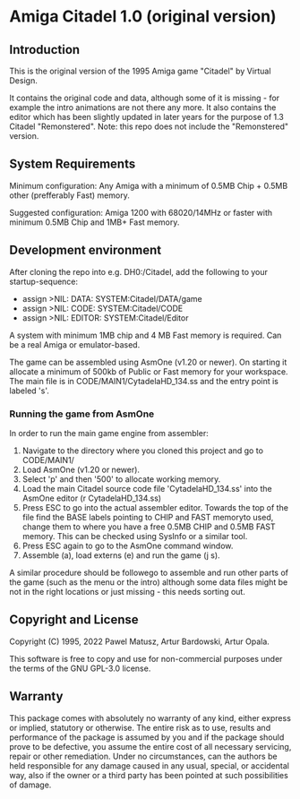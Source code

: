 # Amiga Citadel 1.0 (original version)

## Introduction

This is the original version of the 1995 Amiga game "Citadel" by Virtual Design.

It contains the original code and data, although some of it is missing - for example the intro animations are not there any more. It also contains the editor which has been slightly updated in later years for the purpose of 1.3 Citadel "Remonstered". Note: this repo does not include the "Remonstered" version.

## System Requirements

Minimum configuration: Any Amiga with a minimum of 0.5MB Chip + 0.5MB other (prefferably Fast) memory.

Suggested configuration: Amiga 1200 with 68020/14MHz or faster with minimum 0.5MB Chip and 1MB+ Fast memory. 

## Development environment

After cloning the repo into e.g. DH0:/Citadel, add the following to your startup-sequence:

- assign >NIL: DATA: SYSTEM:Citadel/DATA/game
- assign >NIL: CODE: SYSTEM:Citadel/CODE
- assign >NIL: EDITOR: SYSTEM:Citadel/Editor


A system with minimum 1MB chip and 4 MB Fast memory is required. Can be a real Amiga or emulator-based.

The game can be assembled using AsmOne (v1.20 or newer). On starting it allocate a minimum of 500kb of Public or Fast memory for your workspace. The main file is in CODE/MAIN1/CytadelaHD_134.ss and the entry point is labeled 's'. 

### Running the game from AsmOne

In order to run the main game engine from assembler:
1. Navigate to the directory where you cloned this project and go to CODE/MAIN1/
2. Load AsmOne (v1.20 or newer).
3. Select 'p' and then '500' to allocate working memory.
4. Load the main Citadel source code file 'CytadelaHD_134.ss' into the AsmOne editor (r CytadelaHD_134.ss)
5. Press ESC to go into the actual assembler editor. Towards the top of the file find the BASE labels pointing to CHIP and FAST memoryto used, change them to where you have a free 0.5MB CHIP and 0.5MB FAST memory. This can be checked using SysInfo or a similar tool.
6. Press ESC again to go to the AsmOne command window.
7. Assemble (a), load externs (e) and run the game (j s).

A similar procedure should be followego to assemble and run other parts of the game (such as the menu or the intro) although some data files might be not in the right locations or just missing - this needs sorting out.

## Copyright and License
Copyright (C) 1995, 2022 Pawel Matusz, Artur Bardowski, Artur Opala.

This software is free to copy and use for non-commercial purposes under the terms of the GNU GPL-3.0 license. 

## Warranty
This package comes with absolutely no warranty of any kind, either express or implied, statutory or otherwise. The entire risk as to use, results and performance of the package is assumed by you and if the package should prove to be defective, you assume the entire cost of all necessary servicing, repair or other remediation. Under no circumstances, can the authors be held responsible for any damage caused in any usual, special, or accidental way, also if the owner or a third party has been pointed at such possibilities of damage.
